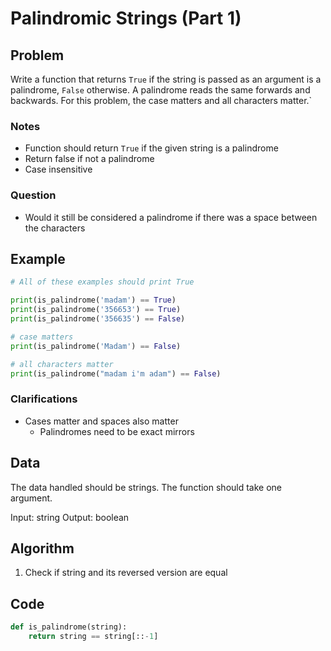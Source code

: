 # Palindromic Strings (Part 1)

## Problem
Write a function that returns `True` if the string is passed as an argument is a palindrome, `False` otherwise. A palindrome reads the same forwards and backwards. For this problem, the case matters and all characters matter.`

### Notes
- Function should return `True` if the given string is a palindrome
- Return false if not a palindrome
- Case insensitive

### Question
- Would it still be considered a palindrome if there was a space between the characters

## Example
```python
# All of these examples should print True

print(is_palindrome('madam') == True)
print(is_palindrome('356653') == True)
print(is_palindrome('356635') == False)

# case matters
print(is_palindrome('Madam') == False)

# all characters matter
print(is_palindrome("madam i'm adam") == False)
```

### Clarifications
- Cases matter and spaces also matter
	- Palindromes need to be exact mirrors

## Data
The data handled should be strings. The function should take one argument.

Input: string
Output: boolean

## Algorithm
1. Check if string and its reversed version are equal

## Code
```python
def is_palindrome(string):
	return string == string[::-1]
```